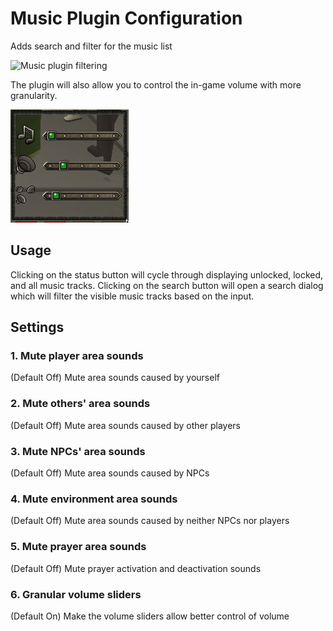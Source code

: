 # Music Plugin Configuration
Adds search and filter for the music list

![Music plugin filtering](https://runelite.net/img/blog/1.5.25-Release/music-filter.png)

The plugin will also allow you to control the in-game volume with more granularity.

![granular music adjustment](img/music/music_granular_sliders.gif)
## Usage

Clicking on the status button will cycle through displaying unlocked, locked, and all music tracks. Clicking on the search button will open a search dialog which will filter the visible music tracks based on the input.

## Settings

### 1. Mute player area sounds

(Default Off) Mute area sounds caused by yourself

### 2. Mute others' area sounds

(Default Off) Mute area sounds caused by other players

### 3. Mute NPCs' area sounds

(Default Off) Mute area sounds caused by NPCs

### 4. Mute environment area sounds

(Default Off) Mute area sounds caused by neither NPCs nor players

### 5. Mute prayer area sounds

(Default Off) Mute prayer activation and deactivation sounds

### 6. Granular volume sliders

(Default On) Make the volume sliders allow better control of volume
